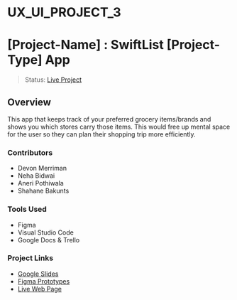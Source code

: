 # UX_UI_PROJECT_3
 
# [Project-Name] : SwiftList [Project-Type] App
> Status: [Live Project](https://devonmerriman.github.io/UX_UI_PROJECT_3/)
## Overview
This app that keeps track of your preferred grocery items/brands and shows you which stores carry those items. This would free up mental space for the user so they can plan their shopping trip more efficiently.
### Contributors
* Devon Merriman
* Neha Bidwai
* Aneri Pothiwala
* Shahane Bakunts
### Tools Used
* Figma
* Visual Studio Code
* Google Docs & Trello
### Project Links
- [Google Slides](https://docs.google.com/presentation/d/1Fpp4SIlXpLjkb4VIhvK8gis0hW8MqWtwSW1EsBsEtuU/edit?usp=sharing)
- [Figma Prototypes](https://www.figma.com/file/yGLNPz26ujDL2sgLtA0bBT/Unique-Diva-Princess-Love?node-id=239%3A4748&viewport=729%2C516%2C0.18517890572547913)
- [Live Web Page](https://username.github.io/UX_UI_PROJECT_3/)